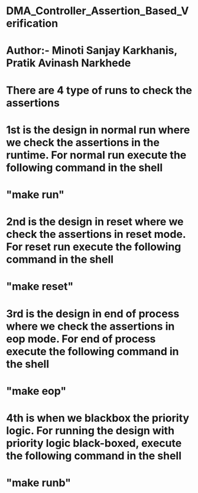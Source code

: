 # DMA_Controller_Assertion_Based_Verification
# Author:- Minoti Sanjay Karkhanis, Pratik Avinash Narkhede

# There are 4 type of runs to check the assertions 
# 1st is the design in normal run where we check the assertions in the runtime. For normal run execute the following command in the shell
# "make run"

# 2nd is the design in reset where we check the assertions in reset mode. For reset run execute the following command in the shell
# "make reset"

# 3rd is the design in end of process where we check the assertions in eop mode. For end of process execute the following command in the shell
# "make eop"

# 4th is when we blackbox the priority logic. For running the design with priority logic black-boxed, execute the following command in the shell
# "make runb"
